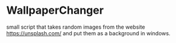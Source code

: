 # WallpaperChanger
small script that takes random images from the website https://unsplash.com/ and put them as a background in windows.
